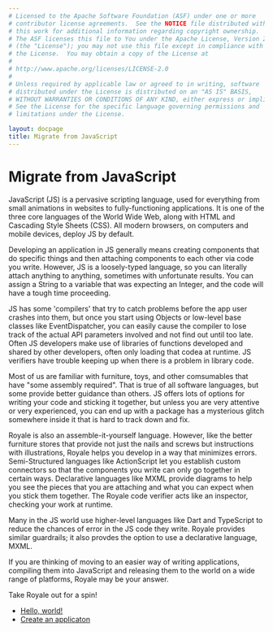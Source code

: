 ```yaml
---
# Licensed to the Apache Software Foundation (ASF) under one or more
# contributor license agreements.  See the NOTICE file distributed with
# this work for additional information regarding copyright ownership.
# The ASF licenses this file to You under the Apache License, Version 2.0
# (the "License"); you may not use this file except in compliance with
# the License.  You may obtain a copy of the License at
# 
# http://www.apache.org/licenses/LICENSE-2.0
# 
# Unless required by applicable law or agreed to in writing, software
# distributed under the License is distributed on an "AS IS" BASIS,
# WITHOUT WARRANTIES OR CONDITIONS OF ANY KIND, either express or implied.
# See the License for the specific language governing permissions and
# limitations under the License.

layout: docpage
title: Migrate from JavaScript
---
```


<!-- Based on material written for FlexJS by Peter Ent and modified by Tom Chiverton -->

# Migrate from JavaScript

JavaScript (JS) is a pervasive scripting language, used for everything from small animations in websites to fully-functioning applications. It is one of the three core languages of the World Wide Web, along with HTML and Cascading Style Sheets (CSS). All modern browsers, on computers and mobile devices, deploy JS by default.

Developing an application in JS generally means creating components that do specific things and then attaching components to each other via code you write. However, JS is a loosely-typed language, so you can literally attach anything to anything, sometimes with unfortunate results. You can assign a String to a variable that was expecting an Integer, and the code will have a tough time proceeding. 

JS has some 'compilers' that try to catch problems before the app user crashes into them, but once you start using Objects or low-level base classes like EventDispatcher, you can easily cause the compiler to lose track of the actual API parameters involved and not find out until too late. Often JS developers make use of libraries of functions developed and shared by other developers, often only loading that codea at runtime. JS verifiers have trouble keeping up when there is a problem in library code.

Most of us are familiar with furniture, toys, and other comsumables that have "some assembly required". That is true of all software languages, but some provide better guidance than others. JS offers lots of options for writing your code and sticking it together, but unless you are very attentive or very experienced, you can end up with a package has a mysterious glitch somewhere inside it that is hard to track down and fix.

Royale is also an assemble-it-yourself language. However, like the better furniture stores that provide not just the nails and screws but instructions with illustrations, Royale helps you develop in a way that minimizes errors. Semi-Structured languages like ActionScript let you establish custom connectors so that the components you write can only go together in certain ways. Declarative languages like MXML provide diagrams to help you see the pieces that you are attaching and what you can expect when you stick them together. The Royale code verifier acts like an inspector, checking your work at runtime.

Many in the JS world use higher-level languages like Dart and TypeScript to reduce the chances of error in the JS code they write. Royale provides similar guardrails; it also provdes the option to use a declarative language, MXML.

If you are thinking of moving to an easier way of writing applications, compiling them into JavaScript and releasing them to the world on a wide range of platforms, Royale may be your answer.

Take Royale out for a spin!

- [Hello, world!](get-started/hello-world)
- [Create an applicaton](create-an-application)
